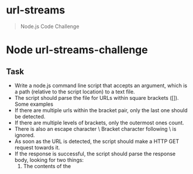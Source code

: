 # url-streams
> Node.js Code Challenge

# Node url-streams-challenge

## Task
- Write a node.js command line script that accepts an argument, which is a path (relative to the script location) to a text file.
- The script should parse the file for URLs within square brackets ([]). Some examples
- If there are multiple urls within the bracket pair, only the last one should be detected.
- If there are multiple levels of brackets, only the outermost ones count.
- There is also an escape character \ Bracket character following \ is ignored.
- As soon as the URL is detected, the script should make a HTTP GET request towards it.
- If the response is successful, the script should parse the response body, looking for two things:
    1. The contents of the <title> tag.
    2. Any email addresses
- If an e-mail is detected (in case of multiple e-mails, we just use the first one) anywhere on the page, we calculate it's SHA-256 hash (using the secret present in the IM_SECRET environment variable). Finally, the result should be outputted to stdout as JSON:
- If the original HTTP response was not successful, we should retry in exactly one minute, but only once. If the second response is unsuccessful, we should log the error to stderr (but not stop or exit the script) and not query that url anymore.
- Furthermore there should be a maximum of 1 http request made per second.
- If we encounter an url multiple times during parsing, it should be ignored after the first time.
- The output should contain one line per url.

### Bonus
- Write a unit test suite (using the framework/library) of your choice for the parser.
- Write an integration test suite for the whole script.
- In case no arguments are provided to the script (no path to the file), it should parse a stdin stream. It should not wait for the stream end, but make requests as soon as URLs are detected (according to the above rules). On stream end, the script should exit.

## Todo
- [] test
- [] docs
- [] sample input

## How to run
- clone repo
- `npm install`
- [optional] add a file with input content
- `node . <file>`
